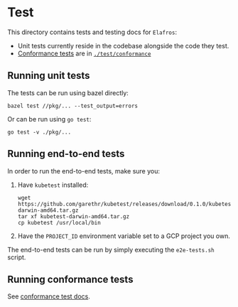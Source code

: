# Test

This directory contains tests and testing docs for `Elafros`:

* Unit tests currently reside in the codebase alongside the code they test.
* [Conformance tests](./conformance/README.md) are in [`./test/conformance`](./conformance)

## Running unit tests

The tests can be run using bazel directly:

```shell
bazel test //pkg/... --test_output=errors
```

Or can be run using `go test`:

```shell
go test -v ./pkg/...
```

## Running end-to-end tests

In order to run the end-to-end tests, make sure you:

1. Have `kubetest` installed:
   ```
   wget https://github.com/garethr/kubetest/releases/download/0.1.0/kubetest-darwin-amd64.tar.gz
   tar xf kubetest-darwin-amd64.tar.gz
   cp kubetest /usr/local/bin
   ```
2. Have the `PROJECT_ID` environment variable set to a GCP project you own.

The end-to-end tests can be run by simply executing the `e2e-tests.sh` script.

## Running conformance tests

See [conformance test docs](./conformance/README.md).
